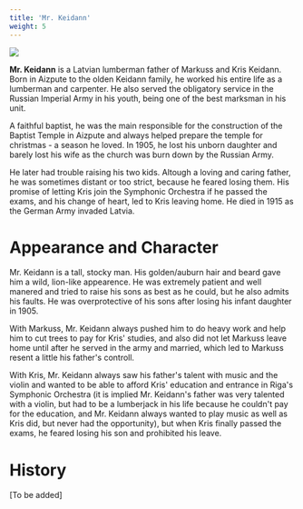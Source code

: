```yaml
---
title: 'Mr. Keidann'
weight: 5
---
```


![](../father.jpg)

**Mr. Keidann** is a Latvian lumberman father of Markuss and Kris Keidann. Born in Aizpute to the olden Keidann family, he worked his entire life as a lumberman and carpenter. He also served the obligatory service in the Russian Imperial Army in his youth, being one of the best marksman in his unit.

A faithful baptist, he was the main responsible for the construction of the Baptist Temple in Aizpute and always helped prepare the temple for christmas - a season he loved. In 1905, he lost his unborn daughter and barely lost his wife as the church was burn down by the Russian Army.

He later had trouble raising his two kids. Altough a loving and caring father, he was sometimes distant or too strict, because he feared losing them. His promise of letting Kris join the Symphonic Orchestra if he passed the exams, and his change of heart, led to Kris leaving home. He died in 1915 as the German Army invaded Latvia.

# Appearance and Character

Mr. Keidann is a tall, stocky man. His golden/auburn hair and beard gave him a wild, lion-like appearence. He was extremely patient and well manered and tried to raise his sons as best as he could, but he also admits his faults. He was overprotective of his sons after losing his infant daughter in 1905. 

With Markuss, Mr. Keidann always pushed him to do heavy work and help him to cut trees to pay for Kris' studies, and also did not let Markuss leave home until after he served in the army and married, which led to Markuss resent a little his father's controll.

With Kris, Mr. Keidann always saw his father's talent with music and the violin and wanted to be able to afford Kris' education and entrance in Riga's Symphonic Orchestra (it is implied Mr. Keidann's father was very talented with a violin, but had to be a lumberjack in his life because he couldn't pay for the education, and Mr. Keidann always wanted to play music as well as Kris did, but never had the opportunity), but when Kris finally passed the exams, he feared losing his son and prohibited his leave.

# History

[To be added]

